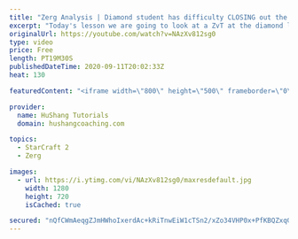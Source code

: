 ```yaml
---
title: "Zerg Analysis | Diamond student has difficulty CLOSING out the MATCH [Starcraft 2]"
excerpt: "Today's lesson we are going to look at a ZvT at the diamond level focusing on the Zerg Analysis. The zerg manages to get into a very strong position but has difficulty closing it out. Let's learn how we can approach this scenario better!  Zerg Analysis | Diamond student has difficulty CLOSING out the"
originalUrl: https://youtube.com/watch?v=NAzXv812sg0
type: video
price: Free
length: PT19M30S
publishedDateTime: 2020-09-11T20:02:33Z
heat: 130

featuredContent: "<iframe width=\"800\" height=\"500\" frameborder=\"0\" src=\"https://www.youtube.com/embed/NAzXv812sg0\" allow=\"accelerometer; autoplay; encrypted-media; gyroscope; picture-in-picture\" allowfullscreen></iframe>"

provider:
  name: HuShang Tutorials
  domain: hushangcoaching.com

topics:
  - StarCraft 2
  - Zerg

images:
  - url: https://i.ytimg.com/vi/NAzXv812sg0/maxresdefault.jpg
    width: 1280
    height: 720
    isCached: true

secured: "nQfCWmAeqgZJmHWhoIxerdAc+kRiTnwEiW1cTSn2/xZo34VHP0x+PfKBQZxqGXUNm3xFuc9c+er8AH3EZw/xnmRB05kV0TpA0i3oVyvl5931VQWCHkRh5wyc7GBGN5xtO4XfM+z47dnpeXpNWO//Oi+HfIvqVACTCF/KYB+1C6S5P8wWX0tYQWwpRef6v9uzAzN6wucaHhO6t7VM8GFNHXhnTXC5vMNhTlMBPa0vTIoLtt3S2/yrlvlea3O6sWM7OsqGWGVKePGV+uvWON/mnCli1jxZZMohuW/rSWzi26awcBTQNai5nEn3zEvOyxZsSRG6RlPLjt/C05LLZWxdQulXnvekkVIOQ5NG+NFiviOIuixwsT+UPzi3CfePZHfOsUjsQdiZm4ggn0PDP+6nkzkNX4qnR2BUcP99Df53n1o=;fDo56+w8+mtSvEmlEjt9Ig=="
---
```


